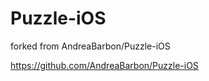 Puzzle-iOS
==========

forked from AndreaBarbon/Puzzle-iOS

https://github.com/AndreaBarbon/Puzzle-iOS
